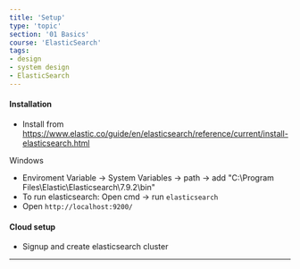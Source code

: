 ```yaml
---
title: 'Setup'
type: 'topic'
section: '01 Basics'
course: 'ElasticSearch'
tags:
- design
- system design
- ElasticSearch
---
```

#### Installation
- Install from https://www.elastic.co/guide/en/elasticsearch/reference/current/install-elasticsearch.html

Windows
- Enviroment Variable -> System Variables -> path -> add "C:\Program Files\Elastic\Elasticsearch\7.9.2\bin"
- To run elasticsearch: Open cmd -> run `elasticsearch`
- Open `http://localhost:9200/`

#### Cloud setup
- Signup and create elasticsearch cluster


---
